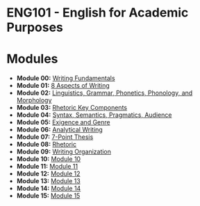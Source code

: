 # ENG101 - English for Academic Purposes

# Modules

- **Module 00:** [Writing Fundamentals](modules/module_00_writing_fundamentals/notes.md)
- **Module 01:** [8 Aspects of Writing](modules/module_01_eight_aspects_of_writing/notes.md)
- **Module 02:** [Linguistics, Grammar, Phonetics, Phonology, and Morphology](modules/module_02_linguistics_grammar_phonetics_phonology_morphology/notes.md)
- **Module 03:** [Rhetoric Key Components](modules/module_03_rhetoric_key_components/notes.md)
- **Module 04:** [Syntax, Semantics, Pragmatics, Audience](modules/module_04_syntax_semantics_pragmatics_audience/notes.md)
- **Module 05:** [Exigence and Genre](modules/module_05_exigence_genre/notes.md)
- **Module 06:** [Analytical Writing](modules/module_06_analytical_writing/notes.md)
- **Module 07:** [7-Point Thesis](modules/module_07_7-point-thesis/notes.md)
- **Module 08:** [Rhetoric](modules/module_08_rhetoric/notes.md)
- **Module 09:** [Writing Organization](modules/module_09_writing_organization/notes.md)
- **Module 10:** [Module 10](modules/module_10/notes.md)
- **Module 11:** [Module 11](modules/module_11/notes.md)
- **Module 12:** [Module 12](modules/module_12/notes.md)
- **Module 13:** [Module 13](modules/module_13/notes.md)
- **Module 14:** [Module 14](modules/module_14/notes.md)
- **Module 15:** [Module 15](modules/module_15/notes.md)
